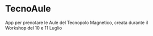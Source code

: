 # TecnoAule
App per prenotare le Aule del Tecnopolo Magnetico, creata durante il Workshop del 10 e 11 Luglio
